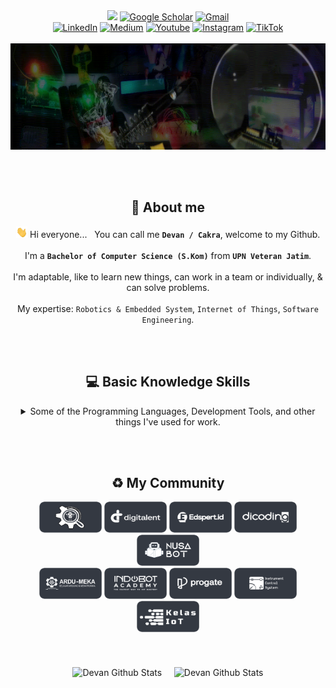 <div align="center">
    <a align="center" href="https://github.com/cakraawijaya" target="_blank"><img src="https://vbr.nathanchung.dev/badge?page_id=54527592&lcolor=93062e&color=555555&style=flat-square&logo=Snapchat&hit=true"></a>
    <a align="center" href="https://scholar.google.co.id/citations?user=g3gskSsAAAAJ&hl=id/" target="_blank"><img alt="Google Scholar" src="https://img.shields.io/badge/G-%2DScholar-lightgrey?logo=google-scholar&style=flat-square&logoColor=white&color=004ad0"></a>
    <a align="center" href="mailto:devancakra6@gmail.com" target="_blank"><img alt="Gmail" src="http://img.shields.io/badge/G-%2DMail-light?logo=gmail&style=flat-square&logoColor=white&color=a10c0c"></a><br>
    <a align="center" href="https://www.linkedin.com/in/cakraawijaya" target="_blank"><img alt="LinkedIn" src="https://img.shields.io/badge/LinkedIn-light?logo=linkedin&style=flat-square&logoColor=white&color=3056c7"></a>
    <a align="center" href="https://www.medium.com/@cakraawijaya" target="_blank"><img alt="Medium" src="https://img.shields.io/badge/Medium-light?logo=medium&style=flat-square&logoColor=white&color=2d343b"></a>
    <a align="center" href="https://www.youtube.com/@cakraawijaya" target="_blank"><img alt="Youtube" src="https://img.shields.io/badge/Youtube-light?logo=youtube&style=flat-square&logoColor=white&color=c00000"></a>
    <a align="center" href="https://www.instagram.com/cakraa.wijaya" target="_blank"><img alt="Instagram" src="https://img.shields.io/badge/Instagram-light?logo=instagram&style=flat-square&logoColor=white&color=bf0069"></a>
    <a align="center" href="https://www.tiktok.com/@cakraawijaya" target="_blank"><img alt="TikTok" src="https://img.shields.io/badge/TikTok-light?logo=tiktok&style=flat-square&logoColor=white&color=2d343b"></a>
</div>

<br>

<img width="1920" height="170" src="Assets/Banner/Welcome.gif" alt="Banner IoT Engineer by Devan C.M.W">

<br><br>

<h2 id="about" align="center">👤 About me</h2>
<div align="center">
    
<img src="Assets/About/wave.gif" height="18px"> Hi everyone... &nbsp; You can call me <strong>``` Devan / Cakra ```</strong>, welcome to my Github.<br><br>I'm a <strong>``` Bachelor of Computer Science (S.Kom) ```</strong> from <strong>``` UPN Veteran Jatim ```</strong>.<br><br>I'm adaptable, like to learn new things, can work in a team or individually, & can solve problems.<br><br>My expertise: ``` Robotics & Embedded System ```, ``` Internet of Things ```, ``` Software Engineering ```.

</div>

<br><br>

<h2 id="basicknowledge" align="center">💻 Basic Knowledge Skills</h2>
<div align="center">
<details><summary>Some of the Programming Languages, Development Tools, and other things I've used for work.</summary><br>
    
<table align="center">
    <tr>
        <td align="center" width="96" height="96">
            <a href="#basicknowledge">
                <img src="Assets/Programming Language/c.png" width="48" height="48" alt="c">
            </a><br>
            <p>C</p>
        </td>
        <td align="center" width="96" height="96">
            <a href="#basicknowledge">
                <img src="Assets/Programming Language/cplusplus.png" width="48" height="48" alt="c++">
            </a><br>
            <p>C++</p>
        </td><td align="center" width="96" height="96">
            <a href="#basicknowledge">
                <img src="Assets/Programming Language/vb6.png" width="48" height="48" alt="vb6">
            </a><br>
            <p>VB 6</p>
        </td>
        <td align="center" width="96" height="96">
            <a href="#basicknowledge">
                <img src="Assets/Programming Language/js.png" width="48" height="48" alt="js">
            </a><br>
            <p>Javascript</p>
        </td>
        <td align="center" width="96" height="96">
            <a href="#basicknowledge">
                <img src="Assets/Programming Language/php.png" width="48" height="48" alt="php">
            </a><br>
            <p>PHP</p>
        </td>
        <td align="center" width="96" height="96">
            <a href="#basicknowledge">
                <img src="Assets/Programming Language/sql.png" width="48" height="48" alt="sql">
            </a><br>
            <p>SQL</p>
        </td>
        <td align="center" width="96" height="96">
            <a href="#basicknowledge">
                <img src="Assets/Programming Language/python.png" width="48" height="48" alt="python">
            </a><br>
            <p>Python</p>
        </td>
        <td align="center" width="96" height="96">
            <a href="#basicknowledge">
                <img src="Assets/Programming Language/micropython.png" width="48" height="48" alt="micropython">
            </a><br>
            <p>MicroPython</p>
        </td>
    </tr>
    <tr>
        <td align="center" width="96" height="96">
            <a href="#basicknowledge">
                <img src="Assets/Platform-Tools-Support/vscode.png" width="48" height="48" alt="vscode">
            </a><br>
            <p>VS Code</p>
        </td>
        <td align="center" width="96" height="96">
            <a href="#basicknowledge">
                <img src="Assets/Platform-Tools-Support/git.png" width="48" height="48" alt="git">
            </a><br>
            <p>Git</p>
        </td>
        <td align="center" width="96" height="96">
            <a href="#basicknowledge">
                <img src="Assets/Platform-Tools-Support/xampp.png" width="48" height="48" alt="xampp">
            </a><br>
            <p>Xampp</p>
        </td>
        <td align="center" width="96" height="96">
            <a href="#basicknowledge">
                <img src="Assets/Platform-Tools-Support/mysql.png" width="48" height="48" alt="mysql">
            </a><br>
            <p>MySQL</p>
        </td>
        <td align="center" width="96" height="96">
            <a href="#basicknowledge">
                <img src="Assets/Platform-Tools-Support/laragon.png" width="48" height="48" alt="laragon">
            </a><br>
            <p>Laragon</p>
        </td>
        <td align="center" width="96" height="96">
            <a href="#basicknowledge">
                <img src="Assets/Platform-Tools-Support/mongodb.png" width="48" height="48" alt="mongodb">
            </a><br>
            <p>MongoDB</p>
        </td>
        <td align="center" width="96" height="96">
            <a href="#basicknowledge">
                <img src="Assets/Platform-Tools-Support/composer.png" width="48" height="48" alt="composer">
            </a><br>
            <p>Composer</p>
        </td>
        <td align="center" width="96" height="96">
            <a href="#basicknowledge">
                <img src="Assets/Platform-Tools-Support/ngrok.png" width="48" height="48" alt="ngrok">
            </a><br>
            <p>Ngrok</p>
        </td>
    </tr>
    <tr>
        <td align="center" width="96" height="96">
            <a href="#basicknowledge">
                <img src="Assets/Platform-Tools-Support/bootstrap.png" width="48" height="48" alt="bootstrap">
            </a><br>
            <p>Bootstrap</p>
        </td>
        <td align="center" width="96" height="96">
            <a href="#basicknowledge">
                <img src="Assets/Platform-Tools-Support/tailwind.png" width="48" height="48" alt="tailwind">
            </a><br>
            <p>Tailwind</p>
        </td>
        <td align="center" width="96" height="96">
            <a href="#basicknowledge">
                <img src="Assets/Platform-Tools-Support/fontawesome.png" width="48" height="48" alt="fontawesome">
            </a><br>
            <p>Font Awesome</p>
        </td>
        <td align="center" width="96" height="96">
            <a href="#basicknowledge">
                <img src="Assets/Platform-Tools-Support/codeigniter.png" width="48" height="48" alt="codeigniter">
            </a><br>
            <p>CodeIgniter</p>
        </td>
        <td align="center" width="96" height="96">
            <a href="#basicknowledge">
                <img src="Assets/Platform-Tools-Support/laravel.png" width="48" height="48" alt="laravel">
            </a><br>
            <p>Laravel</p>
        </td>
        <td align="center" width="96" height="96">
            <a href="#basicknowledge">
                <img src="Assets/Platform-Tools-Support/nodejs.png" width="48" height="48" alt="nodejs">
            </a><br>
            <p>Node JS</p>
        </td>
        <td align="center" width="96" height="96">
            <a href="#basicknowledge">
                <img src="Assets/Platform-Tools-Support/expressjs.png" width="48" height="48" alt="expressjs">
            </a><br>
            <p>Express JS</p>
        </td>
        <td align="center" width="96" height="96">
            <a href="#basicknowledge">
                <img src="Assets/Platform-Tools-Support/reactjs.png" width="48" height="48" alt="reactjs">
            </a><br>
            <p>React JS</p>
        </td>
    </tr>
    <tr>      
        <td align="center" width="96" height="96">
            <a href="#basicknowledge">
                <img src="Assets/Platform-Tools-Support/vuejs.png" width="48" height="48" alt="vuejs">
            </a><br>
            <p>Vue JS</p>
        </td>  
        <td align="center" width="96" height="96">
            <a href="#basicknowledge">
                <img src="Assets/Platform-Tools-Support/docker.png" width="48" height="48" alt="docker">
            </a><br>
            <p>Docker</p>
        </td>
        <td align="center" width="96" height="96">
            <a href="#basicknowledge">
                <img src="Assets/Platform-Tools-Support/firebase.png" width="48" height="48" alt="firebase">
            </a><br>
            <p>Firebase</p>
        </td>
        <td align="center" width="96" height="96">
            <a href="#basicknowledge">
                <img src="Assets/Platform-Tools-Support/botman.png" width="48" height="48" alt="botman">
            </a><br>
            <p>Botman</p>
        </td>
        <td align="center" width="96" height="96">
            <a href="#basicknowledge">
                <img src="Assets/Platform-Tools-Support/arduino.png" width="48" height="48" alt="arduino">
            </a><br>
            <p>Arduino</p>
        </td>
        <td align="center" width="96" height="96">
            <a href="#basicknowledge">
                <img src="Assets/Platform-Tools-Support/atmel.png" width="48" height="48" alt="atmel">
            </a><br>
            <p>Atmel</p>
        </td>
        <td align="center" width="96" height="96">
            <a href="#basicknowledge">
                <img src="Assets/Platform-Tools-Support/espressif.png" width="48" height="48" alt="espressif">
            </a><br>
            <p>Espressif</p>
        </td>
        <td align="center" width="96" height="96">
            <a href="#basicknowledge">
                <img src="Assets/Platform-Tools-Support/stm.png" width="48" height="48" alt="stm">
            </a><br>
            <p>STM</p>
        </td>
    </tr>
    <tr>
        <td align="center" width="96" height="96">
            <a href="#basicknowledge">
                <img src="Assets/Platform-Tools-Support/raspberry.png" width="48" height="48" alt="raspberry">
            </a><br>
            <p>Raspberry</p>
        </td>
        <td align="center" width="96" height="96">
            <a href="#basicknowledge">
                <img src="Assets/Platform-Tools-Support/platformio.png" width="48" height="48" alt="platformio">
            </a><br>
            <p>PlatformIO</p>
        </td>
        <td align="center" width="96" height="96">
            <a href="#basicknowledge">
                <img src="Assets/Platform-Tools-Support/kodular.png" width="48" height="48" alt="kodular">
            </a><br>
            <p>Kodular</p>
        </td>
        <td align="center" width="96" height="96">
            <a href="#basicknowledge">
                <img src="Assets/Platform-Tools-Support/mitappinventor.png" width="48" height="48" alt="mitappinventor">
            </a><br>
            <p>MIT App Inventor</p>
        </td>
        <td align="center" width="96" height="96">
            <a href="#basicknowledge">
                <img src="Assets/Platform-Tools-Support/twilio.png" width="48" height="48" alt="twilio">
            </a><br>
            <p>Twilio</p>
        </td>
        <td align="center" width="96" height="96">
            <a href="#basicknowledge">
                <img src="Assets/Platform-Tools-Support/telegram.png" width="48" height="48" alt="telegram">
            </a><br>
            <p>Telegram</p>
        </td>
        <td align="center" width="96" height="96">
            <a href="#basicknowledge">
                <img src="Assets/Platform-Tools-Support/websocket.png" width="48" height="48" alt="websocket">
            </a><br>
            <p>WebSocket</p>
        </td>
        <td align="center" width="96" height="96">
            <a href="#basicknowledge">
                <img src="Assets/Platform-Tools-Support/blynk.png" width="48" height="48" alt="blynk">
            </a><br>
            <p>Blynk IoT</p>
        </td>
    </tr>
    <tr>     
        <td align="center" width="96" height="96">
            <a href="#basicknowledge">
                <img src="Assets/Platform-Tools-Support/shiftrio.png" width="48" height="48" alt="shiftrio">
            </a><br>
            <p>Shiftr.io</p>
        </td>
        <td align="center" width="96" height="96">
            <a href="#basicknowledge">
                <img src="Assets/Platform-Tools-Support/thingsboard.png" width="48" height="48" alt="thingsboard">
            </a><br>
            <p>ThingsBoard</p>
        </td>
        <td align="center" width="96" height="96">
            <a href="#basicknowledge">
                <img src="Assets/Platform-Tools-Support/ubidots.png" width="48" height="48" alt="ubidots">
            </a><br>
            <p>Ubidots</p>
        </td>
        <td align="center" width="96" height="96">
            <a href="#basicknowledge">
                <img src="Assets/Platform-Tools-Support/thingspeak.png" width="48" height="48" alt="thingspeak">
            </a><br>
            <p>Thingspeak</p>
        </td>
        <td align="center" width="96" height="96">
            <a href="#basicknowledge">
                <img src="Assets/Platform-Tools-Support/mosquitto.png" width="48" height="48" alt="mosquitto">
            </a><br>
            <p>Mosquitto</p>
        </td>   
        <td align="center" width="96" height="96">
            <a href="#basicknowledge">
                <img src="Assets/Platform-Tools-Support/iotnet.png" width="48" height="48" alt="io-t.net">
            </a><br>
            <p>io-t.net</p>
        </td>
        <td align="center" width="96" height="96">
            <a href="#basicknowledge">
                <img src="Assets/Platform-Tools-Support/antares.png" width="48" height="48" alt="antares">
            </a><br>
            <p>Antares</p>
        </td>
        <td align="center" width="96" height="96">
            <a href="#basicknowledge">
                <img src="Assets/Platform-Tools-Support/nodered.png" width="48" height="48" alt="nodered">
            </a><br>
            <p>Node Red</p>
        </td>  
    </tr>
    <tr>     
        <td align="center" width="96" height="96">
            <a href="#basicknowledge">
                <img src="Assets/Platform-Tools-Support/emqx.png" width="48" height="48" alt="emqx">
            </a><br>
            <p>EMQX</p>
        </td>
        <td align="center" width="96" height="96">
            <a href="#basicknowledge">
                <img src="Assets/Platform-Tools-Support/hivemq.png" width="48" height="48" alt="hivemq">
            </a><br>
            <p>HiveMQ</p>
        </td>  
        <td align="center" width="96" height="96">
            <a href="#basicknowledge">
                <img src="Assets/Platform-Tools-Support/thingerio.png" width="48" height="48" alt="thingerio">
            </a><br>
            <p>Thinger.io</p>
        </td>  
        <td align="center" width="96" height="96">
            <a href="#basicknowledge">
                <img src="Assets/Platform-Tools-Support/mqttx.png" width="48" height="48" alt="mqttx">
            </a><br>
            <p>MQTTX</p>
        </td>
        <td align="center" width="96" height="96">
            <a href="#basicknowledge">
                <img src="Assets/Platform-Tools-Support/eagle.png" width="48" height="48" alt="eagle">
            </a><br>
            <p>Autodesk Eagle</p>
        </td>
        <td align="center" width="96" height="96">
            <a href="#basicknowledge">
                <img src="Assets/Platform-Tools-Support/gas.png" width="48" height="48" alt="gas">
            </a><br>
            <p>Google Apps Script</p>
        </td>   
        <td align="center" width="96" height="96">
            <a href="#basicknowledge">
                <img src="Assets/Platform-Tools-Support/matlab.png" width="48" height="48" alt="matlab">
            </a><br>
            <p>Matlab</p>
        </td>
        <td align="center" width="96" height="96">
            <a href="#basicknowledge">
                <img src="Assets/Platform-Tools-Support/photoshop.png" width="48" height="48" alt="photoshop">
            </a><br>
            <p>Adobe Photoshop</p>
        </td>
    </tr>
</table>
</div>
</details>

<br><br>

<h2 id="sosmedandacademicrecords" align="center">♻️ My Community</h2>
<div id="community" align="center">
  <a align="center" href="https://www.instagram.com/robotics.upnjatim/" target="_blank"><img width="100" height="50" alt="Robotics UPN Community" src="Assets/Community/logo_robotics_upn.png"></a>
  <a align="center" href="https://digitalent.kominfo.go.id/" target="_blank"><img width="100" height="50" alt="DTS PROA Alumnus" src="Assets/Community/logo_digitalent.png"></a>
  <a align="center" href="https://edspert.id/" target="_blank"><img width="100" height="50" alt="Edspert Community" src="Assets/Community/logo_edspert.id.png"></a>
  <a align="center" href="https://www.dicoding.com/" target="_blank"><img width="100" height="50" alt="Dicoding Community" src="Assets/Community/logo_dicoding.png"></a>
  <a align="center" href="https://nusabot.id/" target="_blank"><img width="100" height="50" alt="Nusabot Community" src="Assets/Community/logo_nusabot.png"></a>
  <br>
  <a align="center" href="https://www.youtube.com/channel/UCkTp-v7MD7C6rYnjsU0bBWg" target="_blank"><img width="100" height="50" alt="Ardumeka Community" src="Assets/Community/logo_ardumeka.png"></a>
  <a align="center" href="https://indobot.co.id/" target="_blank"><img width="100" height="50" alt="Indobot Community" src="Assets/Community/logo_indobot.png"></a>
  <a align="center" href="https://progate.com/" target="_blank"><img width="100" height="50" alt="Progate Community" src="Assets/Community/logo_progate.png"></a>
  <a align="center" href="https://www.ics-cademy.com/" target="_blank"><img width="100" height="50" alt="ICS Community" src="Assets/Community/logo_ics.png"></a>
  <a align="center" href="https://kelasiot.id/" target="_blank"><img width="100" height="50" alt="ICS Community" src="Assets/Community/logo_kelas_iot.png"></a>
</div><br><br><br>

<div id="githubstats" align="center">
  <img align="center" alt="Devan Github Stats" src="https://github-readme-streak-stats.herokuapp.com/?user=cakraawijaya&show_icons=true&theme=tokyonight&hide_border=true&layout=compact">&nbsp;&nbsp;&nbsp;&nbsp;
      
  <img align="center" alt="Devan Github Stats" src="https://github-readme-stats.vercel.app/api/top-langs/?username=cakraawijaya&show_icons=true&hide=scss&hide_border=true&count_private=true&include_all_commits=true&layout=compact&theme=tokyonight">
</div>
